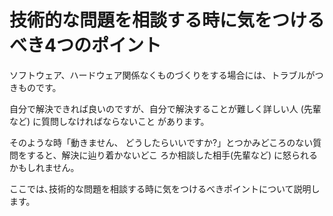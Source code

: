 # 技術的な問題を相談する時に気をつけるべき4つのポイント

ソフトウェア、ハードウェア関係なくものづくりをする場合には、トラブルがつきものです。

自分で解決できれば良いのですが、自分で解決することが難しく詳しい人 (先輩など) に質問しなければならないこと があります。

そのような時「動きません、 どうしたらいいですか?」とつかみどころのない質問をすると、解決に辿り着かないどこ ろか相談した相手(先輩など) に怒られるかもしれません。

ここでは､技術的な問題を相談する時に気をつけるべきポイントについて説明します。
##

##

##

##

## 